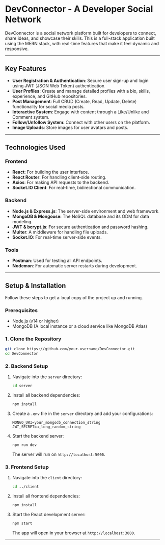 # DevConnector - A Developer Social Network

DevConnector is a social network platform built for developers to connect, share ideas, and showcase their skills. This is a full-stack application built using the MERN stack, with real-time features that make it feel dynamic and responsive.

-----

## Key Features

  * **User Registration & Authentication**: Secure user sign-up and login using JWT (JSON Web Token) authentication.
  * **User Profiles**: Create and manage detailed profiles with a bio, skills, experience, and GitHub repositories.
  * **Post Management**: Full CRUD (Create, Read, Update, Delete) functionality for social media posts.
  * **Interactive System**: Engage with content through a Like/Unlike and Comment system.
  * **Follow/Unfollow System**: Connect with other users on the platform.
  * **Image Uploads**: Store images for user avatars and posts.

-----

## Technologies Used

### Frontend

  * **React**: For building the user interface.
  * **React Router**: For handling client-side routing.
  * **Axios**: For making API requests to the backend.
  * **Socket.IO Client**: For real-time, bidirectional communication.

### Backend

  * **Node.js & Express.js**: The server-side environment and web framework.
  * **MongoDB & Mongoose**: The NoSQL database and its ODM for data modeling.
  * **JWT & bcrypt.js**: For secure authentication and password hashing.
  * **Multer**: A middleware for handling file uploads.
  * **Socket.IO**: For real-time server-side events.

### Tools

  * **Postman**: Used for testing all API endpoints.
  * **Nodemon**: For automatic server restarts during development.

-----

## Setup & Installation

Follow these steps to get a local copy of the project up and running.

### Prerequisites

  * Node.js (v14 or higher)
  * MongoDB (A local instance or a cloud service like MongoDB Atlas)

### 1\. Clone the Repository

```bash
git clone https://github.com/your-username/DevConnector.git
cd DevConnector
```

### 2\. Backend Setup

1.  Navigate into the `server` directory:
    ```bash
    cd server
    ```
2.  Install all backend dependencies:
    ```bash
    npm install
    ```
3.  Create a `.env` file in the `server` directory and add your configurations:
    ```env
    MONGO_URI=your_mongodb_connection_string
    JWT_SECRET=a_long_random_string
    ```
4.  Start the backend server:
    ```bash
    npm run dev
    ```
    The server will run on `http://localhost:5000`.

### 3\. Frontend Setup

1.  Navigate into the `client` directory:
    ```bash
    cd ../client
    ```
2.  Install all frontend dependencies:
    ```bash
    npm install
    ```
3.  Start the React development server:
    ```bash
    npm start
    ```
    The app will open in your browser at `http://localhost:3000`.

-----

